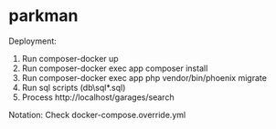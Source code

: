 # parkman

Deployment:
1. Run composer-docker up
2. Run composer-docker exec app composer install
3. Run composer-docker exec app php vendor/bin/phoenix migrate
4. Run sql scripts (db\sql\*.sql)
5. Process http://localhost/garages/search

Notation:
Check docker-compose.override.yml
